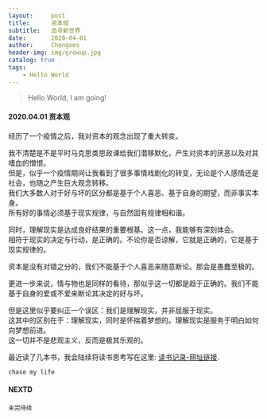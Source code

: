 ```yaml
---
layout:     post
title:      资本观
subtitle:   追寻新世界
date:       2020-04-01
author:     Chengoes
header-img: img/growup.jpg
catalog: true
tags:
    - Hello World
---
```


>Hello World, I am going!


#### 2020.04.01   资本观
  
  经历了一个疫情之后，我对资本的观念出现了重大转变。          

  我不清楚是不是平时马克思类思政课给我们潜移默化，产生对资本的厌恶以及对其嗜血的憎恨。       
  但是，似乎一个疫情期间让我看到了很多事情戏剧化的转变，无论是个人感情还是社会，也随之产生巨大观念转移。      
  我们大多数人对于好与坏的区分都是基于个人喜恶、基于自身的期望，而非事实本身。   
  所有好的事情必须基于现实规律，与自然固有规律相和谐。       
  
  同时，理解现实是达成良好结果的重要根基。这一点，我能够有深刻体会。  
  相符于现实的决定与行动，是正确的。不论你是否谅解，它就是正确的，它是基于现实规律的。   

  资本是没有对错之分的，我们不能基于个人喜恶来随意断论。那会是愚蠢至极的。      
   
  更进一步来说，情与物也是同样的看待，那似乎这一切都是趋于正确的。我们不能基于自身的爱或不爱来断论其决定的好与坏。     

  但是这里似乎要纠正一个误区：我们是理解现实，并非屈服于现实。    
  这其中的区别在于：理解现实，同时是怀揣着梦想的。理解现实是服务于明白如何向梦想前进。     
  这一切并不是悲观主义，反而是极其乐观的。         

  最近读了几本书，我会陆续将读书思考写在这里: [读书记录-网址链接](http://www.allchipdata.com/archives/category/diary ).          
  
    
	chase my life

   



#### NEXTD
	未完待续
	
